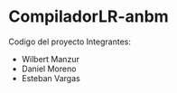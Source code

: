 # CompiladorLR-anbm
Codigo del proyecto
Integrantes:  
- Wilbert Manzur  
- Daniel Moreno  
- Esteban Vargas
